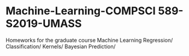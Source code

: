 # Machine-Learning-COMPSCI 589-S2019-UMASS
Homeworks for the graduate course Machine Learning
Regression/ Classification/ Kernels/ Bayesian Prediction/ 
